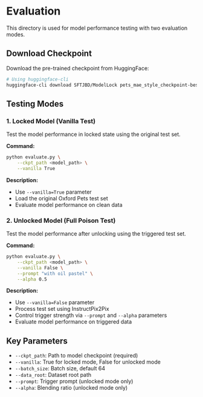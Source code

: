 # Evaluation

This directory is used for model performance testing with two evaluation modes.

## Download Checkpoint

Download the pre-trained checkpoint from HuggingFace:

```bash
# Using huggingface-cli
huggingface-cli download SFTJBD/ModelLock pets_mae_style_checkpoint-best.pth --local-dir ./checkpoints
```

## Testing Modes

### 1. Locked Model (Vanilla Test)

Test the model performance in locked state using the original test set.

**Command:**
```bash
python evaluate.py \
    --ckpt_path <model_path> \
    --vanilla True
```

**Description:**
- Use `--vanilla=True` parameter
- Load the original Oxford Pets test set
- Evaluate model performance on clean data

### 2. Unlocked Model (Full Poison Test)

Test the model performance after unlocking using the triggered test set.

**Command:**
```bash
python evaluate.py \
    --ckpt_path <model_path> \
    --vanilla False \
    --prompt "with oil pastel" \
    --alpha 0.5
```

**Description:**
- Use `--vanilla=False` parameter
- Process test set using InstructPix2Pix
- Control trigger strength via `--prompt` and `--alpha` parameters
- Evaluate model performance on triggered data

## Key Parameters

- `--ckpt_path`: Path to model checkpoint (required)
- `--vanilla`: True for locked mode, False for unlocked mode
- `--batch_size`: Batch size, default 64
- `--data_root`: Dataset root path
- `--prompt`: Trigger prompt (unlocked mode only)
- `--alpha`: Blending ratio (unlocked mode only)

